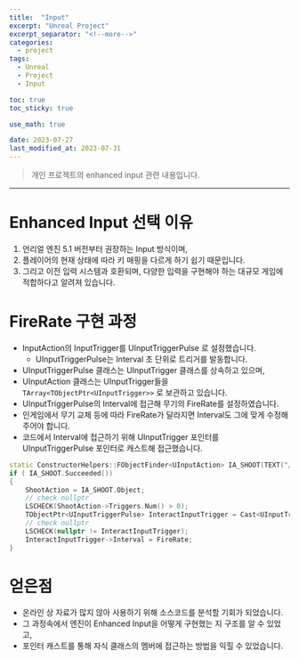 ```yaml
---
title:  "Input"
excerpt: "Unreal Project"
excerpt_separator: "<!--more-->"
categories:
  - project
tags:
  - Unreal
  - Project
  - Input

toc: true
toc_sticky: true

use_math: true

date: 2023-07-27
last_modified_at: 2023-07-31
---
```

> 개인 프로젝트의 enhanced input 관련 내용입니다.  
---

# Enhanced Input 선택 이유
1. 언리얼 엔진 5.1 버전부터 권장하는 Input 방식이며,
2. 플레이어의 현재 상태에 따라 키 매핑을 다르게 하기 쉽기 때문입니다.
3. 그리고 이전 입력 시스템과 호환되며, 다양한 입력을 구현해야 하는 대규모 게임에 적합하다고 알려져 있습니다.





# FireRate 구현 과정
- InputAction의 InputTrigger를 UInputTriggerPulse 로 설정했습니다.
    - UInputTriggerPulse는 Interval 초 단위로 트리거를 발동합니다.
- UInputTriggerPulse 클래스는 UInputTrigger 클래스를 상속하고 있으며,
- UInputAction 클래스는 UInputTrigger들을 ```TArray<TObjectPtr<UInputTrigger>>``` 로 보관하고 있습니다.
- UInputTriggerPulse의 Interval에 접근해 무기의 FireRate를 설정하였습니다.
- 인게임에서 무기 교체 등에 따라 FireRate가 달라지면 Interval도 그에 맞게 수정해 주어야 합니다.
- 코드에서 Interval에 접근하기 위해 UInputTrigger 포인터를 UInputTriggerPulse 포인터로 캐스트해 접근했습니다.

```cpp
static ConstructorHelpers::FObjectFinder<UInputAction> IA_SHOOT(TEXT("/Game/LS/Input/Actions/IA_SHOOT.IA_SHOOT"));
if ( IA_SHOOT.Succeeded())
{
	ShootAction = IA_SHOOT.Object;
    // check nullptr
	LSCHECK(ShootAction->Triggers.Num() > 0);
	TObjectPtr<UInputTriggerPulse> InteractInputTrigger = Cast<UInputTriggerPulse>(ShootAction->Triggers[0]);
    // check nullptr
	LSCHECK(nullptr != InteractInputTrigger);
	InteractInputTrigger->Interval = FireRate;
}
```

# 얻은점
- 온라인 상 자료가 많지 않아 사용하기 위해 소스코드를 분석할 기회가 되었습니다.
- 그 과정속에서 엔진이 Enhanced Input을 어떻게 구현했는 지 구조를 알 수 있었고,
- 포인터 캐스트를 통해 자식 클래스의 멤버에 접근하는 방법을 익힐 수 있었습니다.
